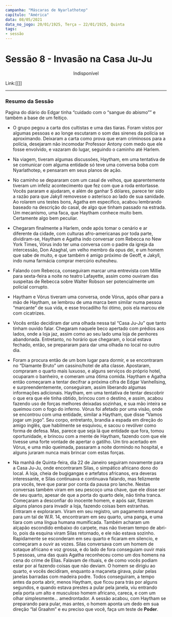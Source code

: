 ```yaml
---
campanha: "Máscaras de Nyarlathotep"
capítulo: "América"
data: 08/05/2021
data_no_jogo: 20/01/1925, Terça – 22/01/1925, Quinta
tags: 
- sessão
---
```

# Sessão 8 - Invasão na Casa Ju-Ju

<div align="center">Indisponível</div>

Link:[[]]

---
### Resumo da Sessão
Pagina do diário do Edgar tinha “cuidado com o “sangue do abismo”” e também a base de um feitiço.

- O grupo pegou a carta dos cultistas e uma das tiaras. Foram vistos por algumas pessoas e ao longe escutaram o som das sirenes da polícia se aproximando. Deixaram a carta como prova que eram criminosos para a polícia, desejaram não incomodar Professor Antony com medo que ele fosse envolvido, e vazaram do lugar, seguindo o caminho até Harlem.

- Na viagem, tiveram algumas discussões, Haytham, em uma tentativa de se comunicar com alguma entidade só teve uma conversa boba com Nyarlathotep, e pensaram em seus planos de ação.

- No caminho se depararam com um casal de velhos, que aparentemente tiveram um infeliz acontecimento que fez com que a roda entortasse. Vocês pararam e ajudaram, e além de ganhar 5 dólares, parece ter sido a razão para que Jakyll removesse o asterisco ao lado de sua sanidade. Ao rolarem uns testes bons, Agatha em especifico, acabou lembrando baseado na descrição do casal, de algo que tinham passado na estrada. Um mecanismo, uma faca, que Haytham conhece muito bem. Certamente algo bem peculiar.

- Chegaram finalmente a Harlem, onde após tomar o cenário e ar diferente da cidade, com culturas afro-americanas por toda parte, dividiram-se, Haytham e Agatha indo conversar com Rebecca no New York Times, Vórus indo ter uma conversa com o padre da igreja da intercessão, Don Azaghal, um velho membro da opus dei, e um homem que sabe de muito, e que também é amigo próximo de Geoff, e Jakyll, indo numa farmácia comprar mercúrio euheuheu.

- Falando com Rebecca, conseguiram marcar uma entrevista com Millie para sexta-feira a noite no teatro Lafayette, assim como ouviram das suspeitas de Rebecca sobre Walter Robson ser potencialmente um policial corrupto.

- Haytham e Vórus tiveram uma conversa, onde Vórus, após olhar para a mão de Haytham, se lembrou de uma marca bem similar numa pessoa “marcante” de sua vida, e esse trocadilho foi ótimo, pois ela marcou ele com cicatrizes.

- Vocês então decidiram dar uma olhada nessa tal “Casa Ju-Ju” que tanto tinham ouvido falar. Chegaram naquele beco apertado com prédios aos lados, onde a loja jaz, assim como ao seu lado uma loja de penhores abandonada. Entretanto, no horário que chegaram, o local estava fechado, então, se prepararam para dar uma olhada no local no outro dia.

- Foram a procura então de um bom lugar para dormir, e se encontraram no “Diamante Bruto” um cassino/hotel de alta classe. Apostaram, compraram o quarto mais luxuoso, e alguns serviços do próprio hotel, ocuparam o banheiro, e comeram uma ótima comida. Haytham e Agatha então começaram a tentar decifrar a próxima cifra de Edgar Vanhellsing, e surpreendentemente, conseguiram, assim liberando algumas informações adicionais. Haytham, em uma tentativa de tentar descobrir o que era que ele tinha obtido, brincou com o destino, e assim, acabou fazendo uso de forças melhores deixadas sozinhas, e sua mão inteira se queimou com o fogo do inferno. Vórus foi afetado por uma visão, onde se encontrou com uma entidade, similar a Haytham, que disse “Vamos jogar um jogo”. Seu corpo, entretanto, brandia a espada em direção do amigo inglês, que habilmente se esquivou, e sacou o revólver como forma de defesa. Mas, parece que seja lá que entidade que fora, tomou oportunidade, e brincou com a mente de Haytham, fazendo com que ele tivesse uma forte vontade de apertar o gatilho. Um tiro acertado em Vórus, e uma mão queimada, passaram a noite dormindo no hospital, e alguns juraram nunca mais brincar com estas forças.

- Na manhã de Quinta-feira, dia 22 de Janeiro seguiram novamente para a Casa Ju-Ju, onde encontraram Silas, o simpático africano dono do local. A loja, cheia de bugigangas e artefatos africanos, era deveras interessante, e Silas continuava e continuava falando, mas felizmente pra vocês, teve que parar por conta da pausa pro lanche. Nestas conversas também viram em seu pescoço uma chave, que ele disse ser de seu quarto, apesar de que a porta do quarto dele, não tinha tranca. Começaram a desconfiar do inocente homem, e após sair, fizeram alguns planos para invadir a loja, fazendo coisas bem estranhas. Entraram e exploraram. Viram em seu registro, um pagamento semanal para um tal de W.R. 14, encontraram em seu quarto, uma panga, e uma tiara com uma língua humana mumificada. Também acharam um alçapão escondido embaixo do carpete, mas não tiveram tempo de abri-lo, pois da esquina viram Silas retornado, e ele não estava sozinho. Rapidamente se esconderam em seu quarto e ficaram em silencio, e começaram a ouvir as vozes. Silas conversava com um homem de sotaque africano e voz grossa, e do lado de fora conseguiam ouvir mais 5 pessoas, uma das quais Agatha reconheceu como um dos homens na cena do crime de Elias. Falavam de rituais, e de como vocês podiam estar por aí fazendo coisas que não deviam. O homem se dirigiu ao quarto, e vocês decidiram, enquanto a maçaneta girava, pular pelas janelas barradas com madeira podre. Todos conseguiram, a tempo antes da porta abrir, menos Haytham, que ficou para trás por alguns segundos, e quando estava prestes a pular pela janela, viu entrando pela porta um alto e musculoso homem africano, careca, e com um olhar simplesmente... amedrontador. A sessão acabou, com Haytham se preparando para pular, mas antes, o homem aponta um dedo em sua direção “Ial Graahm” e eu preciso que você, faça um teste de **Poder**.

